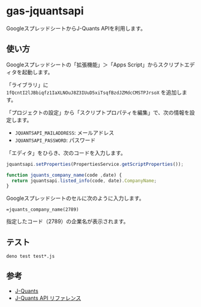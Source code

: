 # gas-jquantsapi

GoogleスプレッドシートからJ-Quants APIを利用します。

## 使い方

Googleスプレッドシートの「拡張機能」＞「Apps Script」からスクリプトエディタを起動します。

「ライブラリ」に `1fQcntI2lJBbiqfz1IaXLNOuJ8Z3IUuD5xiTsqfBzdJZMdcCMSTPJrsoX` を追加します。

「プロジェクトの設定」から「スクリプトプロパティを編集」で、次の情報を設定します。

- `JQUANTSAPI_MAILADDRESS`: メールアドレス
- `JQUANTSAPI_PASSWORD`: パスワード

「エディタ」をひらき、次のコードを入力します。

```javascript
jquantsapi.setProperties(PropertiesService.getScriptProperties());

function jquants_company_name(code ,date) {
  return jquantsapi.listed_info(code, date).CompanyName;
}
```

Googleスプレッドシートのセルに次のように入力します。

```
=jquants_company_name(2789)
```

指定したコード（2789）の企業名が表示されます。

## テスト

```shell
deno test test*.js
```

## 参考

- [J-Quants](https://jpx-jquants.com/)
- [J-Quants API リファレンス](https://jpx.gitbook.io/j-quants-ja/)
